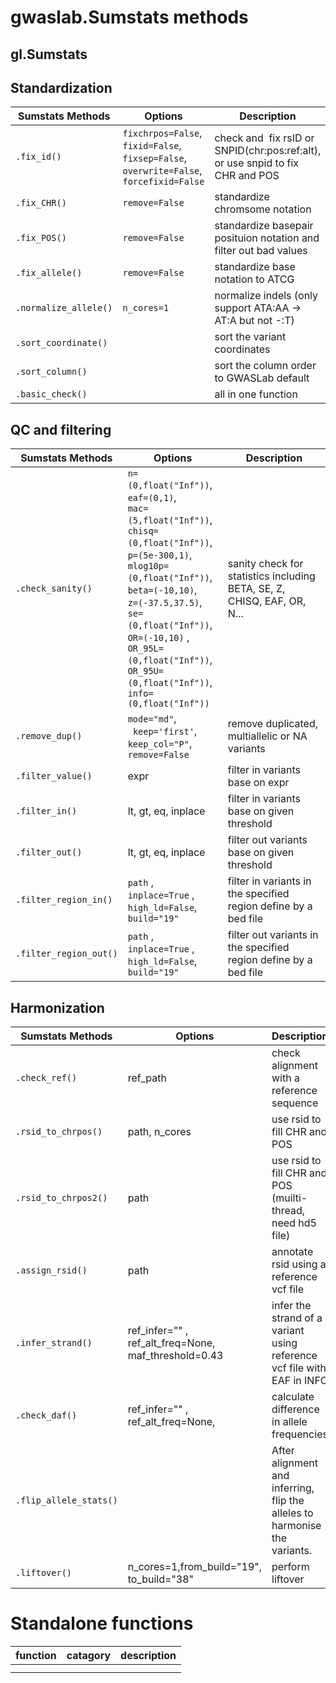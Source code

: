 # gwaslab.Sumstats methods


## gl.Sumstats


##  Standardization

| Sumstats Methods      | Options                                                      | Description                                                         |
| --------------------- | ------------------------------------------------------------ | ------------------------------------------------------------------------------ |
| `.fix_id()`           | `fixchrpos=False`, <br/>`fixid=False`, <br/>`fixsep=False`,<br/>`overwrite=False`,<br/>`forcefixid=False` | check and  fix rsID or SNPID(chr:pos:ref:alt), or use snpid to fix CHR and POS |
| `.fix_CHR()`          | `remove=False`                                               | standardize chromsome notation                                                 |
| `.fix_POS()`          | `remove=False`                                               | standardize basepair posituion notation and filter out bad values              |
| `.fix_allele()`       | `remove=False`                                               | standardize base notation to ATCG                                              |
| `.normalize_allele()` | `n_cores=1`                                                  | normalize indels (only support ATA:AA -> AT:A but not -:T)                     |
| `.sort_coordinate()`  |                                                              | sort the variant coordinates                                                   |
| `.sort_column()`  |                                                              | sort the column order to GWASLab default                                                   |
| `.basic_check()`  |                                                              | all in one function                                              |

##  QC and filtering

| Sumstats Methods  | Options                  | Description                                                             |
| ----------------- | ------------------------ | ----------------------------------------------------------------------- |
| `.check_sanity()` |  `n=(0,float("Inf"))`, <br/>`eaf=(0,1)`, <br/>`mac=(5,float("Inf"))`, <br/>`chisq=(0,float("Inf"))`, <br/>`p=(5e-300,1)`, <br/>`mlog10p=(0,float("Inf"))`, <br/>`beta=(-10,10)`, <br/>`z=(-37.5,37.5)`, <br/>`se=(0,float("Inf"))`, <br/>`OR=(-10,10)` , <br/>`OR_95L=(0,float("Inf"))`, <br/>`OR_95U=(0,float("Inf"))`, <br/>`info=(0,float("Inf"))`   | sanity check for statistics including BETA, SE, Z, CHISQ, EAF, OR, N... |
| `.remove_dup()`   |  `mode="md"`, <br/>` keep='first'`, <br/>`keep_col="P"`, <br/>`remove=False` | remove duplicated, multiallelic or NA variants |
| `.filter_value()`    |  expr     |    filter in variants base on expr                                                                    |
| `.filter_in()`    |  lt, gt, eq, inplace     |    filter in variants base on given threshold                                                                      |
| `.filter_out()`   |  lt, gt, eq, inplace     |       filter out variants base on given threshold                                                                      |
| `.filter_region_in()`   | `path` , <br/> `inplace=True` , <br/>`high_ld=False`, <br/> `build="19"`                         |      filter in variants in the specified region define by a bed file                                                                   |
| `.filter_region_out()`   | `path` , <br/> `inplace=True` , <br/>`high_ld=False`, <br/> `build="19"`                        |      filter out variants in the specified region define by a bed file                                                                  |

##  Harmonization

| Sumstats Methods       | Options                                               | Description                                                                |
| ---------------------- | ----------------------------------------------------- | -------------------------------------------------------------------------- |
| `.check_ref()`         | ref_path                                              | check alignment with a reference sequence                                  |
| `.rsid_to_chrpos()`    | path, n_cores                                         | use rsid to fill CHR and POS                                               |
| `.rsid_to_chrpos2()`   | path                                                  | use rsid to fill CHR and POS (muilti-thread, need hd5 file)                |
| `.assign_rsid()`       | path                                                  | annotate rsid using a reference vcf file                                   |
| `.infer_strand()`      | ref_infer="" , ref_alt_freq=None,  maf_threshold=0.43 | infer the strand of a variant using reference vcf file with EAF in INFO    |
| `.check_daf()`         | ref_infer="" , ref_alt_freq=None,                     | calculate difference in allele frequencies                                 |
| `.flip_allele_stats()` |                                                       | After alignment and inferring, flip the alleles to harmonise the variants. |
| `.liftover()`          | n_cores=1,from_build="19", to_build="38"              | perform liftover                                                           |




# Standalone functions
| function | catagory | description |
|-|-|-|
||||
||||

